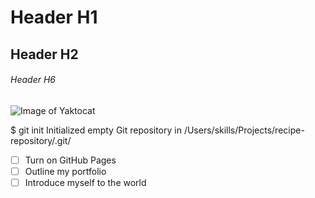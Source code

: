 # Header H1
## Header H2
###### Header H6

![Image of Yaktocat](https://octodex.github.com/images/yaktocat.png)




$ git init
Initialized empty Git repository in /Users/skills/Projects/recipe-repository/.git/



- [ ] Turn on GitHub Pages
- [ ] Outline my portfolio
- [ ] Introduce myself to the world

